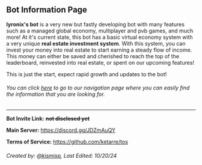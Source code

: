 ## Bot Information Page

**lyronix's bot** is a very new but fastly developing bot with many features such as a managed global economy, multiplayer and pvb games, and much more! At it's current state, this bot has a basic virtual economy system with a very unique **real estate investment system**. With this system, you can invest your money into real estate to start earning a steady flow of income. This money can either be saved and cherished to reach the top of the leaderboard, reinvested into real estate, or spent on our upcoming features! 

This is just the start, expect rapid growth and updates to the bot!

###### You can click [here](https://github.com/ketarre/information/blob/main/pageNavigation.md) to go to our navigation page where you can easily find the information that you are looking for.
---

**Bot Invite Link:** ~~**not disclosed yet**~~

**Main Server:** https://discord.gg/JDZmAuQY

**Terms of Service:** https://github.com/ketarre/tos

###### Created by: [@kismisp](https://discordapp.com/users/1206865169846632450), Last Edited: 10/20/24
